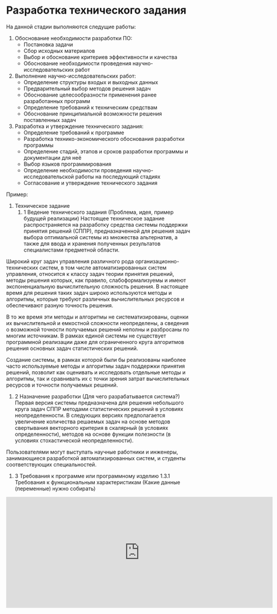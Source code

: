 # Разработка технического задания
На данной стадии выполняются следущие работы:

1. Обоснование необходимости разработки ПО:
	- Постановка задачи
	- Сбор исходных материалов
	- Выбор и обоснование критериев эффективности и качества
	- Обоснование необходимости проведения научно-исследовательских работ
2. Выполнение научно-исследовательских работ:
	- Определение структуры входых и выходных данных
	- Предварительный выбор методов решения задач
	- Обоснование целесообразности применения ранее разработанных программ
	- Определение требований к техническим средствам
	- Обоснование принципиальной возможности решения поставленных задач
3. Разработка и утверждение технического задания:
	- Определение требований к программе
	- Разработка технико-экономического обоснования разработки программы
	- Определение стадий, этапов и сроков разработки программы и документации для неё
	- Выбор языков программирования
	- Определение необходимости проведения научно-исследовательской работы на последующий стадиях
	- Согласование и утверждение технического задания


Пример:
1. Техническое задание
	1. 1 Ведение технического задания (Проблема, идея, пример будущей реализации)
Настоящее техническое задание распространяется на разработку средства системы поддержки принятия решений (СППР), предназначенной для решения задач выбора оптимальной системы из множества альтернатив, а также для ввода и хранения полученных результатов специалистами предметной области.

Широкий круг задач управления различного рода организационно-технических систем, в том числе автоматизированных систем управления, относится к классу задач теории принятия решений, методы решения которых, как правило, слабоформализуемы и имеют экспоненциальную вычислительную сложность решения. В настоящее время для решения таких задач широко используются методы и алгоритмы, которые требуют различных вычислительных ресурсов и обеспечивают разную точность решения.

В то же время эти методы и алгоритмы не систематизированы, оценки их вычислительной и емкостной сложности неопределены, а сведения о возможной точности получаемых решений неполны и разбросаны по многим источникам. В рамках единой системы не существует программной реализации даже для ограниченного круга алгоритмов решения основных задач статистических решений.

Создание системы, в рамках которой были бы реализованы наиболее часто используемые методы и алгоритмы задач поддержки принятия решений, позволит как оценивать и исследовать отдельные методы и алгоритмы, так и сравнивать их с точки зрения затрат вычислительных ресурсов и точности получаемых решений.

1. 2 Назначение разработки (Для чего разрабатывается система?)
Первая версия системы предназначена для решения небольшого круга задач СППР методами статистических решений в условиях неопределенности. В следующих версиях предполагается увеличение количества решаемых задач на основе методов свертывания векторного критерия в скалярный (в условиях определенности), методов на основе функции полезности (в условиях стохастической неопределенности).

Пользователями могут выступать научные работники и инженеры, занимающиеся разработкой автоматизированных систем, и студенты соответствующих специальностей.

1. 3 Требования к программе или программному изделию
1.3.1 Требования к функциональным характеристикам (Какие данные (переменные) нужно собирать)



<iframe width="720" height="300" src="https://www.youtube.com/embed/3oZpsYvXOiE" title="TypeScript - Курс по TypeScript за 100 Секунд + Практика" frameborder="0" allow="accelerometer; autoplay; clipboard-write; encrypted-media; gyroscope; picture-in-picture; web-share" referrerpolicy="strict-origin-when-cross-origin" allowfullscreen></iframe>
